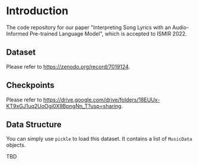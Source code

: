 # Introduction
The code repository for our paper "Interpreting Song Lyrics with an Audio-Informed Pre-trained Language Model", which is accepted to ISMIR 2022.

## Dataset

Please refer to https://zenodo.org/record/7019124.

## Checkpoints

Please refer to https://drive.google.com/drive/folders/18EUUx-KT9xGJ1uq2UoOgj0X9BpngNn_T?usp=sharing.

## Data Structure

You can simply use `pickle` to load this dataset. It contains a list of `MusicData` objects.

TBD


